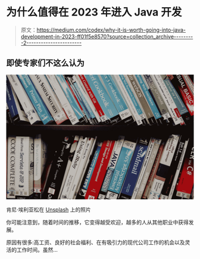 # 为什么值得在 2023 年进入 Java 开发

> 原文：<https://medium.com/codex/why-it-is-worth-going-into-java-development-in-2023-ff01f5e8570?source=collection_archive---------2----------------------->

## 即使专家们不这么认为

![](img/f81037331cfe45cd311f42b00bf97dec.png)

肯尼·埃利亚松在 [Unsplash](https://unsplash.com?utm_source=medium&utm_medium=referral) 上的照片

你可能注意到，随着时间的推移，它变得越受欢迎，越多的人从其他职业中获得发展。

原因有很多:高工资、良好的社会福利、在有吸引力的现代公司工作的机会以及灵活的工作时间。虽然…